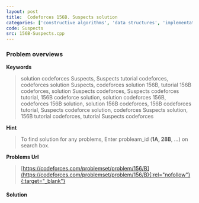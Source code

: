 ```yaml
---
layout: post
title:  Codeforces 156B. Suspects solution
categories: ['constructive algorithms', 'data structures', 'implementation']
code: Suspects
src: 156B-Suspects.cpp
---
```

### **Problem overviews**

**Keywords**
> solution codeforces Suspects, Suspects tutorial codeforces, codeforces solution Suspects, codeforces solution 156B, tutorial 156B codeforces, solution Suspects codeforces, Suspects codeforces tutorial, 156B codeforce solution, solution codeforces 156B, codeforces 156B solution, solution 156B codeforces, 156B codeforces tutorial, Suspects codeforce solution, codeforces Suspects solution, 156B tutorial codeforces, tutorial Suspects codeforces

**Hint**
> To find solution for any problems, Enter probleam_id (**1A, 28B**, ...) on search box. 

**Problems Url**
> [https://codeforces.com/problemset/problem/156/B](https://codeforces.com/problemset/problem/156/B){:rel="nofollow"}{:target="_blank"}

#### **Solution**



